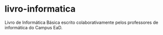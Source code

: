# livro-informatica
Livro de Informática Básica escrito colaborativamente pelos professores de informática do Campus EaD.
